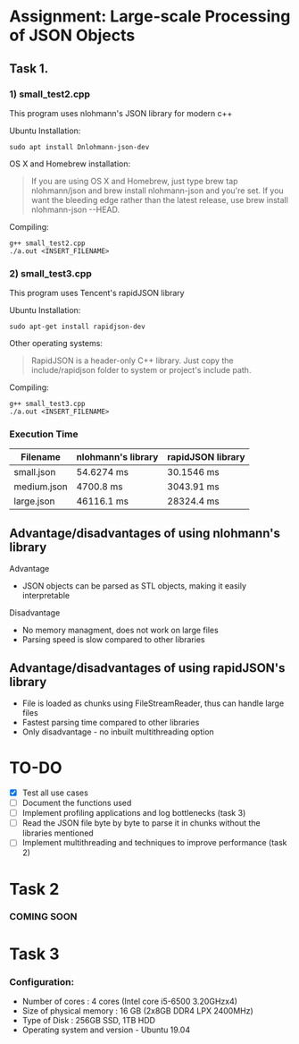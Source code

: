 # Assignment: Large-scale Processing of JSON Objects

## Task 1.
### 1) small_test2.cpp

This program uses nlohmann's JSON library for modern c++

Ubuntu Installation:
```
sudo apt install Dnlohmann-json-dev
```
OS X and Homebrew installation:

> If you are using OS X and Homebrew, just type brew tap nlohmann/json and brew install nlohmann-json and you're set. If you want the bleeding edge rather than the latest release, use brew install nlohmann-json --HEAD.

Compiling:
```
g++ small_test2.cpp
./a.out <INSERT_FILENAME>
```

### 2) small_test3.cpp

This program uses Tencent's rapidJSON library 

Ubuntu Installation:
```
sudo apt-get install rapidjson-dev
```
Other operating systems:

> RapidJSON is a header-only C++ library. Just copy the include/rapidjson folder to system or project's include path.



Compiling:
```
g++ small_test3.cpp
./a.out <INSERT_FILENAME>
```

### Execution Time

| Filename | nlohmann's library | rapidJSON library | 
| -------- | ------------------ | ----------------- |
| small.json | 54.6274 ms | 30.1546 ms |
| medium.json | 4700.8 ms | 3043.91 ms |
| large.json | 46116.1 ms | 28324.4 ms |

## Advantage/disadvantages of using nlohmann's library
Advantage
- JSON objects can be parsed as STL objects, making it easily interpretable

Disadvantage
- No memory managment, does not work on large files
- Parsing speed is slow compared to other libraries

## Advantage/disadvantages of using rapidJSON's library
- File is loaded as chunks using FileStreamReader, thus can handle large files
- Fastest parsing time compared to other libraries
- Only disadvantage - no inbuilt multithreading option

# TO-DO
- [x] Test all use cases
- [ ] Document the functions used
- [ ] Implement profiling applications and log bottlenecks (task 3)
- [ ] Read the JSON file byte by byte to parse it in chunks without the libraries mentioned
- [ ] Implement multithreading and techniques to improve performance (task 2)

# Task 2
### COMING SOON

# Task 3
### Configuration:
- Number of cores : 4 cores (Intel core i5-6500 3.20GHzx4)
- Size of physical memory : 16 GB (2x8GB DDR4 LPX 2400MHz)
- Type of Disk : 256GB SSD, 1TB HDD
- Operating system and version - Ubuntu 19.04



